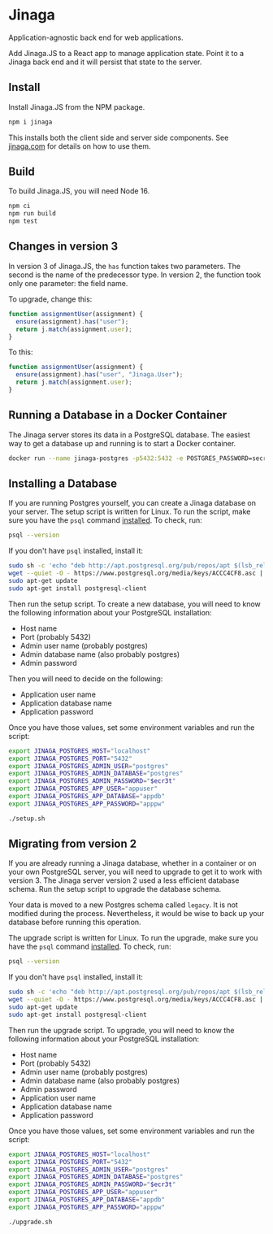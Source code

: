 # Jinaga

Application-agnostic back end for web applications.

Add Jinaga.JS to a React app to manage application state.
Point it to a Jinaga back end and it will persist that state to the server.

## Install

Install Jinaga.JS from the NPM package.

```bash
npm i jinaga
```

This installs both the client side and server side components.
See [jinaga.com](https://jinaga.com) for details on how to use them.

## Build

To build Jinaga.JS, you will need Node 16.

```bash
npm ci
npm run build
npm test
```

## Changes in version 3

In version 3 of Jinaga.JS, the `has` function takes two parameters.
The second is the name of the predecessor type.
In version 2, the function took only one parameter: the field name.

To upgrade, change this:

```javascript
function assignmentUser(assignment) {
  ensure(assignment).has("user");
  return j.match(assignment.user);
}
```

To this:

```javascript
function assignmentUser(assignment) {
  ensure(assignment).has("user", "Jinaga.User");
  return j.match(assignment.user);
}
```

## Running a Database in a Docker Container

The Jinaga server stores its data in a PostgreSQL database.
The easiest way to get a database up and running is to start a Docker container.

```bash
docker run --name jinaga-postgres -p5432:5432 -e POSTGRES_PASSWORD=secretpw -e APP_USERNAME=appuser -e APP_PASSWORD=apppw -e APP_DATABASE=appdb jinaga/jinaga-postgres-fact-keystore
```

## Installing a Database

If you are running Postgres yourself, you can create a Jinaga database on your server.
The setup script is written for Linux.
To run the script, make sure you have the `psql` command [installed](https://www.postgresql.org/download/).
To check, run:

```bash
psql --version
```

If you don't have `psql` installed, install it:

```bash
sudo sh -c 'echo "deb http://apt.postgresql.org/pub/repos/apt $(lsb_release -cs)-pgdg main" > /etc/apt/sources.list.d/pgdg.list'
wget --quiet -O - https://www.postgresql.org/media/keys/ACCC4CF8.asc | sudo apt-key add -
sudo apt-get update
sudo apt-get install postgresql-client
```

Then run the setup script.
To create a new database, you will need to know the following information about your PostgreSQL installation:

- Host name
- Port (probably 5432)
- Admin user name (probably postgres)
- Admin database name (also probably postgres)
- Admin password

Then you will need to decide on the following:

- Application user name
- Application database name
- Application password

Once you have those values, set some environment variables and run the script:

```bash
export JINAGA_POSTGRES_HOST="localhost"
export JINAGA_POSTGRES_PORT="5432"
export JINAGA_POSTGRES_ADMIN_USER="postgres"
export JINAGA_POSTGRES_ADMIN_DATABASE="postgres"
export JINAGA_POSTGRES_ADMIN_PASSWORD="$ecr3t"
export JINAGA_POSTGRES_APP_USER="appuser"
export JINAGA_POSTGRES_APP_DATABASE="appdb"
export JINAGA_POSTGRES_APP_PASSWORD="apppw"

./setup.sh
```

## Migrating from version 2

If you are already running a Jinaga database, whether in a container or on your own PostgreSQL server, you will need to upgrade to get it to work with version 3.
The Jinaga server version 2 used a less efficient database schema.
Run the setup script to upgrade the database schema.

Your data is moved to a new Postgres schema called `legacy`.
It is not modified during the process.
Nevertheless, it would be wise to back up your database before running this operation.

The upgrade script is written for Linux.
To run the upgrade, make sure you have the `psql` command [installed](https://www.postgresql.org/download/).
To check, run:

```bash
psql --version
```

If you don't have `psql` installed, install it:

```bash
sudo sh -c 'echo "deb http://apt.postgresql.org/pub/repos/apt $(lsb_release -cs)-pgdg main" > /etc/apt/sources.list.d/pgdg.list'
wget --quiet -O - https://www.postgresql.org/media/keys/ACCC4CF8.asc | sudo apt-key add -
sudo apt-get update
sudo apt-get install postgresql-client
```

Then run the upgrade script.
To upgrade, you will need to know the following information about your PostgreSQL installation:

- Host name
- Port (probably 5432)
- Admin user name (probably postgres)
- Admin database name (also probably postgres)
- Admin password
- Application user name
- Application database name
- Application password

Once you have those values, set some environment variables and run the script:

```bash
export JINAGA_POSTGRES_HOST="localhost"
export JINAGA_POSTGRES_PORT="5432"
export JINAGA_POSTGRES_ADMIN_USER="postgres"
export JINAGA_POSTGRES_ADMIN_DATABASE="postgres"
export JINAGA_POSTGRES_ADMIN_PASSWORD="$ecr3t"
export JINAGA_POSTGRES_APP_USER="appuser"
export JINAGA_POSTGRES_APP_DATABASE="appdb"
export JINAGA_POSTGRES_APP_PASSWORD="apppw"

./upgrade.sh
```
